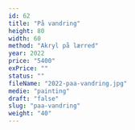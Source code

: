 ```yaml
---
id: 62
title: "På vandring"
height: 80
width: 60
method: "Akryl på lærred"
year: 2022
price: "5400"
exPrice: ""
status: ""
fileName: "2022-paa-vandring.jpg"
medie: "painting"
draft: "false"
slug: "paa-vandring"
weight: "40"
---
```

